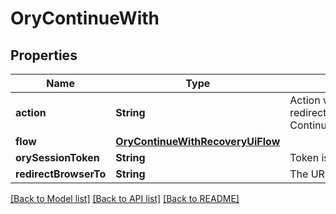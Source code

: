# OryContinueWith

## Properties
Name | Type | Description | Notes
------------ | ------------- | ------------- | -------------
**action** | **String** | Action will always be &#x60;redirect_browser_to&#x60; redirect_browser_to ContinueWithActionRedirectBrowserToString | 
**flow** | [**OryContinueWithRecoveryUiFlow**](OryContinueWithRecoveryUiFlow.md) |  | 
**orySessionToken** | **String** | Token is the token of the session | 
**redirectBrowserTo** | **String** | The URL to redirect the browser to | 

[[Back to Model list]](../README.md#documentation-for-models) [[Back to API list]](../README.md#documentation-for-api-endpoints) [[Back to README]](../README.md)


